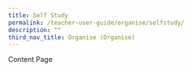 ```yaml
---
title: Self Study
permalink: /teacher-user-guide/organise/selfstudy/
description: ""
third_nav_title: Organise (Organise)
---
```

Content Page
